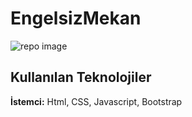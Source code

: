 # EngelsizMekan
![repo image](https://raw.githubusercontent.com/alperbayram/EngelsizMekan/main/src/page/img/homepage.png?raw=true)
## Kullanılan Teknolojiler

**İstemci:** Html, CSS, Javascript, Bootstrap
